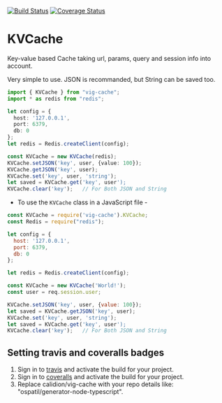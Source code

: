 [![Build Status](https://travis-ci.org/calidion/vig-cache.svg?branch=master)](https://travis-ci.org/calidion/vig-cache)
[![Coverage Status](https://coveralls.io/repos/github/calidion/vig-cache/badge.svg?branch=master)](https://coveralls.io/github/calidion/vig-cache?branch=master)

# KVCache

 Key-value based Cache taking url, params, query and session info into account.
 
 Very simple to use. JSON is recommanded, but String can be saved too.

```ts
import { KVCache } from "vig-cache";
import * as redis from "redis";

let config = {
  host: '127.0.0.1',
  port: 6379,
  db: 0
};
let redis = Redis.createClient(config);

const KVCache = new KVCache(redis);
KVCache.setJSON('key', user, {value: 100});
KVCache.getJSON('key', user);
KVCache.set('key', user, 'string');
let saved = KVCache.get('key', user');
KVCache.clear('key');   // For Both JSON and String
```

- To use the `KVCache` class in a JavaScript file -

```js
const KVCache = require('vig-cache').KVCache;
const Redis = require("redis");

let config = {
  host: '127.0.0.1',
  port: 6379,
  db: 0
};

let redis = Redis.createClient(config);

const KVCache = new KVCache('World!');
const user = req.session.user;

KVCache.setJSON('key', user, {value: 100});
let saved = KVCache.getJSON('key', user);
KVCache.set('key', user, 'string');
let saved = KVCache.get('key', user');
KVCache.clear('key');   // For Both JSON and String
```

## Setting travis and coveralls badges
1. Sign in to [travis](https://travis-ci.org/) and activate the build for your project.
2. Sign in to [coveralls](https://coveralls.io/) and activate the build for your project.
3. Replace calidion/vig-cache with your repo details like: "ospatil/generator-node-typescript".
